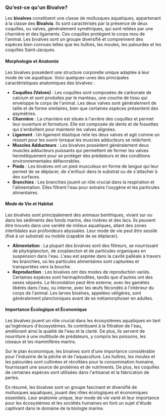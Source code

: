 ### Qu'est-ce qu'un Bivalve?

Les **bivalves** constituent une classe de mollusques aquatiques, appartenant à la classe des **Bivalvia**. Ils sont caractérisés par la présence de deux coquilles, ou valves, généralement symétriques, qui sont reliées par une charnière et des ligaments. Ces coquilles protègent le corps mou de l'animal. Les bivalves sont un groupe diversifié et comprennent des espèces bien connues telles que les huîtres, les moules, les palourdes et les coquilles Saint-Jacques.

#### Morphologie et Anatomie

Les bivalves possèdent une structure corporelle unique adaptée à leur mode de vie aquatique. Voici quelques-unes des principales caractéristiques anatomiques des bivalves :

- **Coquilles (Valves)** : Les coquilles sont composées de carbonate de calcium et sont produites par le manteau, une couche de tissu qui enveloppe le corps de l'animal. Les deux valves sont généralement de taille et de forme similaires, bien que certaines espèces présentent des asymétries.
- **Charnière** : La charnière est située à l'arrière des coquilles et permet leur ouverture et fermeture. Elle est composée de dents et de fossettes qui s'emboîtent pour maintenir les valves alignées.
- **Ligament** : Un ligament élastique relie les deux valves et agit comme un ressort pour les ouvrir lorsque les muscles adducteurs se relâchent.
- **Muscles Adducteurs** : Les bivalves possèdent généralement deux muscles adducteurs puissants qui permettent de fermer les valves hermétiquement pour se protéger des prédateurs et des conditions environnementales défavorables.
- **Pieds** : Les bivalves ont un pied musculeux en forme de langue qui leur permet de se déplacer, de s'enfouir dans le substrat ou de s'attacher à des surfaces.
- **Branchies** : Les branchies jouent un rôle crucial dans la respiration et l'alimentation. Elles filtrent l'eau pour extraire l'oxygène et les particules alimentaires.

#### Mode de Vie et Habitat

Les bivalves sont principalement des animaux benthiques, vivant sur ou dans les sédiments des fonds marins, des rivières et des lacs. Ils peuvent être trouvés dans une variété de milieux aquatiques, allant des zones intertidales aux profondeurs abyssales. Leur mode de vie peut être sessile (fixé à un substrat) ou mobile (capable de se déplacer).

- **Alimentation** : La plupart des bivalves sont des filtreurs, se nourrissant de phytoplancton, de zooplancton et de particules organiques en suspension dans l'eau. L'eau est aspirée dans la cavité palléale à travers les branchies, où les particules alimentaires sont capturées et transportées vers la bouche.
- **Reproduction** : Les bivalves ont des modes de reproduction variés. Certaines espèces sont hermaphrodites, tandis que d'autres ont des sexes séparés. La fécondation peut être externe, avec les gamètes libérés dans l'eau, ou interne, avec les œufs fécondés à l'intérieur du corps de l'animal. Les larves bivalves, appelées véligères, sont généralement planctoniques avant de se métamorphoser en adultes.

#### Importance Écologique et Économique

Les bivalves jouent un rôle crucial dans les écosystèmes aquatiques en tant qu'ingénieurs d'écosystèmes. Ils contribuent à la filtration de l'eau, améliorant ainsi la qualité de l'eau et la clarté. De plus, ils servent de nourriture à une multitude de prédateurs, y compris les poissons, les oiseaux et les mammifères marins.

Sur le plan économique, les bivalves sont d'une importance considérable pour l'industrie de la pêche et de l'aquaculture. Les huîtres, les moules et les palourdes sont cultivées et récoltées pour la consommation humaine, fournissant une source de protéines et de nutriments. De plus, les coquilles de certaines espèces sont utilisées dans l'artisanat et la fabrication de perles.

En résumé, les bivalves sont un groupe fascinant et diversifié de mollusques aquatiques, jouant des rôles écologiques et économiques essentiels. Leur anatomie unique, leur mode de vie varié et leur importance pour les écosystèmes et les sociétés humaines en font un sujet d'étude captivant dans le domaine de la biologie marine.